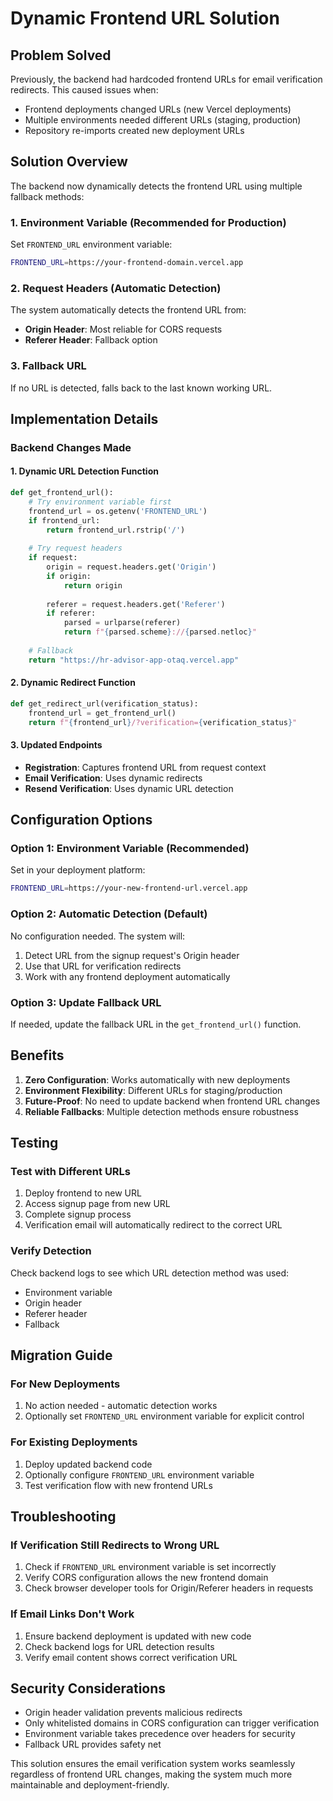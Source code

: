 # Dynamic Frontend URL Solution

## Problem Solved
Previously, the backend had hardcoded frontend URLs for email verification redirects. This caused issues when:
- Frontend deployments changed URLs (new Vercel deployments)
- Multiple environments needed different URLs (staging, production)
- Repository re-imports created new deployment URLs

## Solution Overview
The backend now dynamically detects the frontend URL using multiple fallback methods:

### 1. Environment Variable (Recommended for Production)
Set `FRONTEND_URL` environment variable:
```bash
FRONTEND_URL=https://your-frontend-domain.vercel.app
```

### 2. Request Headers (Automatic Detection)
The system automatically detects the frontend URL from:
- **Origin Header**: Most reliable for CORS requests
- **Referer Header**: Fallback option

### 3. Fallback URL
If no URL is detected, falls back to the last known working URL.

## Implementation Details

### Backend Changes Made

#### 1. Dynamic URL Detection Function
```python
def get_frontend_url():
    # Try environment variable first
    frontend_url = os.getenv('FRONTEND_URL')
    if frontend_url:
        return frontend_url.rstrip('/')
    
    # Try request headers
    if request:
        origin = request.headers.get('Origin')
        if origin:
            return origin
        
        referer = request.headers.get('Referer')
        if referer:
            parsed = urlparse(referer)
            return f"{parsed.scheme}://{parsed.netloc}"
    
    # Fallback
    return "https://hr-advisor-app-otaq.vercel.app"
```

#### 2. Dynamic Redirect Function
```python
def get_redirect_url(verification_status):
    frontend_url = get_frontend_url()
    return f"{frontend_url}/?verification={verification_status}"
```

#### 3. Updated Endpoints
- **Registration**: Captures frontend URL from request context
- **Email Verification**: Uses dynamic redirects
- **Resend Verification**: Uses dynamic URL detection

## Configuration Options

### Option 1: Environment Variable (Recommended)
Set in your deployment platform:
```bash
FRONTEND_URL=https://your-new-frontend-url.vercel.app
```

### Option 2: Automatic Detection (Default)
No configuration needed. The system will:
1. Detect URL from the signup request's Origin header
2. Use that URL for verification redirects
3. Work with any frontend deployment automatically

### Option 3: Update Fallback URL
If needed, update the fallback URL in the `get_frontend_url()` function.

## Benefits

1. **Zero Configuration**: Works automatically with new deployments
2. **Environment Flexibility**: Different URLs for staging/production
3. **Future-Proof**: No need to update backend when frontend URL changes
4. **Reliable Fallbacks**: Multiple detection methods ensure robustness

## Testing

### Test with Different URLs
1. Deploy frontend to new URL
2. Access signup page from new URL
3. Complete signup process
4. Verification email will automatically redirect to the correct URL

### Verify Detection
Check backend logs to see which URL detection method was used:
- Environment variable
- Origin header
- Referer header
- Fallback

## Migration Guide

### For New Deployments
1. No action needed - automatic detection works
2. Optionally set `FRONTEND_URL` environment variable for explicit control

### For Existing Deployments
1. Deploy updated backend code
2. Optionally configure `FRONTEND_URL` environment variable
3. Test verification flow with new frontend URLs

## Troubleshooting

### If Verification Still Redirects to Wrong URL
1. Check if `FRONTEND_URL` environment variable is set incorrectly
2. Verify CORS configuration allows the new frontend domain
3. Check browser developer tools for Origin/Referer headers in requests

### If Email Links Don't Work
1. Ensure backend deployment is updated with new code
2. Check backend logs for URL detection results
3. Verify email content shows correct verification URL

## Security Considerations

- Origin header validation prevents malicious redirects
- Only whitelisted domains in CORS configuration can trigger verification
- Environment variable takes precedence over headers for security
- Fallback URL provides safety net

This solution ensures the email verification system works seamlessly regardless of frontend URL changes, making the system much more maintainable and deployment-friendly.

